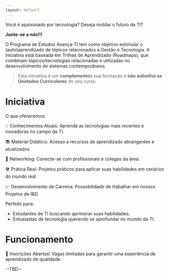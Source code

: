 ```yaml
---
layout: default
---
```


Você é apaixonado por tecnologia?  Deseja moldar o futuro da TI?

 **Junte-se a nós!!!**

O Programa de Estudos Avança-TI tem como objetivo estimular o (auto)aprendizado de tópicos relacionados a Gestão e Tecnologia. A iniciativa está baseada em Trilhas de Aprendizado (Roadmaps), que combinam tópicos/tecnologias relacionadas e utilizadas no desenvolvimento de sistemas contemporâneos.


> Esta iniciativa é um **complemento**à sua formação e **não substitui as Unidades Curriculares** do seu curso 


# Iniciativa

O que oferecemos:

💡 Conhecimentos Atuais: Aprenda as tecnologias mais recentes e inovadoras no campo da TI.

📚 Material Didático: Acesso a recursos de aprendizado abrangentes e atualizados.

🤝 Networking: Conecte-se com profissionais e colegas da área.

🛠 Prática Real: Projetos práticos para aplicar suas habilidades em cenários do mundo real.

📈 Desenvolvimento de Carreira: Possobilidade de trabalhar em nossos Projetos de I&D.

Perfeito para:
- Estudantes de TI buscando aprimorar suas habilidades.
- Entusiastas de tecnologia querendo se aprofundar no mundo da TI.


# Funcionamento

📝 Inscrições Abertas! Vagas limitadas para garantir uma experiência de aprendizado de qualidade.

--TBD--



